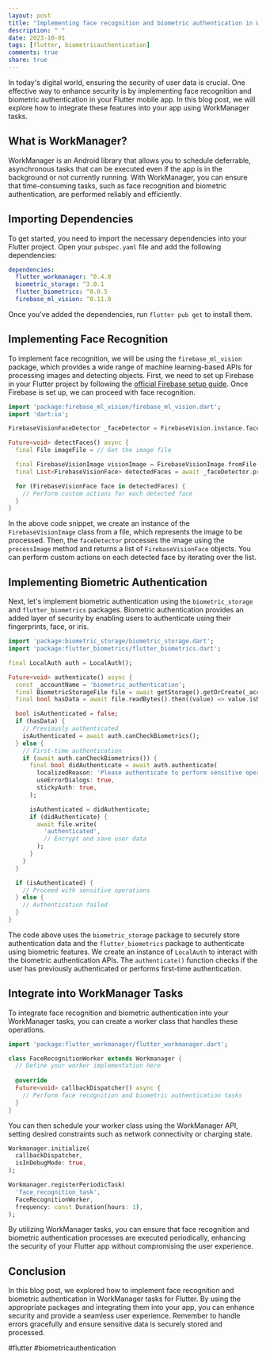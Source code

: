 ```yaml
---
layout: post
title: "Implementing face recognition and biometric authentication in WorkManager tasks for Flutter"
description: " "
date: 2023-10-01
tags: [flutter, biometricauthentication]
comments: true
share: true
---
```


In today's digital world, ensuring the security of user data is crucial. One effective way to enhance security is by implementing face recognition and biometric authentication in your Flutter mobile app. In this blog post, we will explore how to integrate these features into your app using WorkManager tasks.

## What is WorkManager?

WorkManager is an Android library that allows you to schedule deferrable, asynchronous tasks that can be executed even if the app is in the background or not currently running. With WorkManager, you can ensure that time-consuming tasks, such as face recognition and biometric authentication, are performed reliably and efficiently.

## Importing Dependencies

To get started, you need to import the necessary dependencies into your Flutter project. Open your `pubspec.yaml` file and add the following dependencies:

```yaml
dependencies:
  flutter_workmanager: ^0.4.0
  biometric_storage: ^3.0.1
  flutter_biometrics: ^0.0.5
  firebase_ml_vision: ^0.11.0
```

Once you've added the dependencies, run `flutter pub get` to install them.

## Implementing Face Recognition

To implement face recognition, we will be using the `firebase_ml_vision` package, which provides a wide range of machine learning-based APIs for processing images and detecting objects. First, we need to set up Firebase in your Flutter project by following the [official Firebase setup guide](https://firebase.google.com/docs/flutter/setup). Once Firebase is set up, we can proceed with face recognition.

```dart
import 'package:firebase_ml_vision/firebase_ml_vision.dart';
import 'dart:io';

FirebaseVisionFaceDetector _faceDetector = FirebaseVision.instance.faceDetector();

Future<void> detectFaces() async {
  final File imageFile = // Get the image file

  final FirebaseVisionImage visionImage = FirebaseVisionImage.fromFile(imageFile);
  final List<FirebaseVisionFace> detectedFaces = await _faceDetector.processImage(visionImage);

  for (FirebaseVisionFace face in detectedFaces) {
    // Perform custom actions for each detected face
  }
}
```

In the above code snippet, we create an instance of the `FirebaseVisionImage` class from a file, which represents the image to be processed. Then, the `faceDetector` processes the image using the `processImage` method and returns a list of `FirebaseVisionFace` objects. You can perform custom actions on each detected face by iterating over the list.

## Implementing Biometric Authentication

Next, let's implement biometric authentication using the `biometric_storage` and `flutter_biometrics` packages. Biometric authentication provides an added layer of security by enabling users to authenticate using their fingerprints, face, or iris.

```dart
import 'package:biometric_storage/biometric_storage.dart';
import 'package:flutter_biometrics/flutter_biometrics.dart';

final LocalAuth auth = LocalAuth();

Future<void> authenticate() async {
  const _accountName = 'biometric_authentication';
  final BiometricStorageFile file = await getStorage().getOrCreate(_accountName);
  final bool hasData = await file.readBytes().then((value) => value.isNotEmpty);

  bool isAuthenticated = false;
  if (hasData) {
    // Previously authenticated
    isAuthenticated = await auth.canCheckBiometrics();
  } else {
    // First-time authentication
    if (await auth.canCheckBiometrics()) {
      final bool didAuthenticate = await auth.authenticate(
        localizedReason: 'Please authenticate to perform sensitive operations',
        useErrorDialogs: true,
        stickyAuth: true,
      );

      isAuthenticated = didAuthenticate;
      if (didAuthenticate) {
        await file.write(
          'authenticated',
          // Encrypt and save user data
        );
      }
    }
  }

  if (isAuthenticated) {
    // Proceed with sensitive operations
  } else {
    // Authentication failed
  }
}
```

The code above uses the `biometric_storage` package to securely store authentication data and the `flutter_biometrics` package to authenticate using biometric features. We create an instance of `LocalAuth` to interact with the biometric authentication APIs. The `authenticate()` function checks if the user has previously authenticated or performs first-time authentication.

## Integrate into WorkManager Tasks

To integrate face recognition and biometric authentication into your WorkManager tasks, you can create a worker class that handles these operations. 

```dart
import 'package:flutter_workmanager/flutter_workmanager.dart';

class FaceRecognitionWorker extends Workmanager {
  // Define your worker implementation here
  
  @override
  Future<void> callbackDispatcher() async {
    // Perform face recognition and biometric authentication tasks
  }
}
```

You can then schedule your worker class using the WorkManager API, setting desired constraints such as network connectivity or charging state.

```dart
Workmanager.initialize(
  callbackDispatcher,
  isInDebugMode: true,
);

Workmanager.registerPeriodicTask(
  'face_recognition_task',
  FaceRecognitionWorker,
  frequency: const Duration(hours: 1),
);
```

By utilizing WorkManager tasks, you can ensure that face recognition and biometric authentication processes are executed periodically, enhancing the security of your Flutter app without compromising the user experience.

## Conclusion

In this blog post, we explored how to implement face recognition and biometric authentication in WorkManager tasks for Flutter. By using the appropriate packages and integrating them into your app, you can enhance security and provide a seamless user experience. Remember to handle errors gracefully and ensure sensitive data is securely stored and processed.

#flutter #biometricauthentication